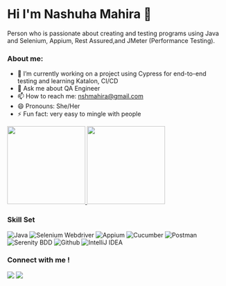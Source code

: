 

<!--
**nshmahira/nshmahira** is a ✨ _special_ ✨ repository because its `README.md` (this file) appears on your GitHub profile.
-->
# Hi I'm Nashuha Mahira 👋
Person who is passionate about creating and testing programs using Java and Selenium, Appium, Rest Assured,and JMeter (Performance Testing).

### About me:

- 🌱 I’m currently working on a project using Cypress for end-to-end testing and learning Katalon, CI/CD
- 💬 Ask me about QA Engineer
- 📫 How to reach me: nshmahira@gmail.com
- 😄 Pronouns: She/Her
- ⚡ Fun fact: very easy to mingle with people

</details>
<p align="left">
<a href="https://github.com/nshmahira">
  <img height="180em" src="https://github-readme-stats-eight-theta.vercel.app/api?username=nshmahira&show_icons=true&theme=nightowl&include_all_commits=true&count_private=true"/>
  <img height="180em" src="https://github-readme-stats-eight-theta.vercel.app/api/top-langs/?username=nshmahira&layout=compact&langs_count=8&theme=nightowl"/>
</a>
</p>

### Skill Set
![Java](https://img.shields.io/badge/-java-181717?style=for-the-badge&logo=java)
![Selenium Webdriver](https://img.shields.io/badge/-selenium-181717?style=for-the-badge&logo=selenium)
![Appium](https://img.shields.io/badge/-appium-181717?style=for-the-badge&logo=appium)
![Cucumber](https://img.shields.io/badge/-cucumber-181717?style=for-the-badge&logo=cucumber)
![Postman](https://img.shields.io/badge/-postman-181717?style=for-the-badge&logo=postman)
![Serenity BDD](https://img.shields.io/badge/-serenitybdd-181717?style=for-the-badge&logo=serenitybdd)
![Github](https://img.shields.io/badge/GitHub-100000?style=for-the-badge&logo=github&logoColor=white)
![IntelliJ IDEA](https://img.shields.io/badge/IntelliJIDEA-000000.svg?style=for-the-badge&logo=intellij-idea&logoColor=white)

### Connect with me !

<p>
    <a href="https://www.linkedin.com/in/nashuhamahira/" target="blank"><img src="https://img.shields.io/badge/-linkedin-181717?style=for-the-badge&logo=linkedin" /></a>
     <a href="https://www.instagram.com/nshmahira/" target="blank"><img src="https://img.shields.io/badge/-instagram-181717?style=for-the-badge&logo=instagram" /></a>
</p>
